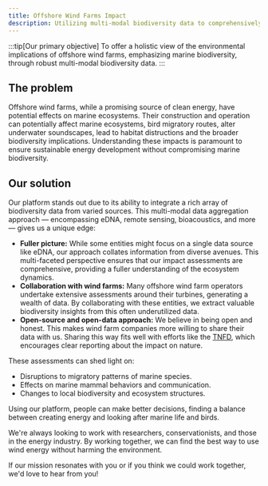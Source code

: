 ```yaml
---
title: Offshore Wind Farms Impact
description: Utilizing multi-modal biodiversity data to comprehensively evaluate the environmental impacts of offshore wind farms.
---
```


:::tip[Our primary objective]
To offer a holistic view of the environmental implications of offshore wind farms, emphasizing marine biodiversity, through robust multi-modal biodiversity data.
:::

## The problem

Offshore wind farms, while a promising source of clean energy, have potential effects on marine ecosystems. Their construction and operation can potentially affect marine ecosystems, bird migratory routes, alter underwater soundscapes, lead to habitat distructions and the broader biodiversity implications. Understanding these impacts is paramount to ensure sustainable energy development without compromising marine biodiversity.

## Our solution

Our platform stands out due to its ability to integrate a rich array of biodiversity data from varied sources. This multi-modal data aggregation approach — encompassing eDNA, remote sensing, bioacoustics, and more — gives us a unique edge:

- **Fuller picture:** While some entities might focus on a single data source like eDNA, our approach collates information from diverse avenues. This multi-faceted perspective ensures that our impact assessments are comprehensive, providing a fuller understanding of the ecosystem dynamics.
- **Collaboration with wind farms:** Many offshore wind farm operators undertake extensive assessments around their turbines, generating a wealth of data. By collaborating with these entities, we extract valuable biodiversity insights from this often underutilized data.
- **Open-source and open-data approach:** We believe in being open and honest. This makes wind farm companies more willing to share their data with us. Sharing this way fits well with efforts like the [TNFD](https://tnfd.global/), which encourages clear reporting about the impact on nature.

These assessments can shed light on:

- Disruptions to migratory patterns of marine species.
- Effects on marine mammal behaviors and communication.
- Changes to local biodiversity and ecosystem structures.

Using our platform, people can make better decisions, finding a balance between creating energy and looking after marine life and birds.

We're always looking to work with researchers, conservationists, and those in the energy industry. By working together, we can find the best way to use wind energy without harming the environment.

If our mission resonates with you or if you think we could work together, we'd love to hear from you!
